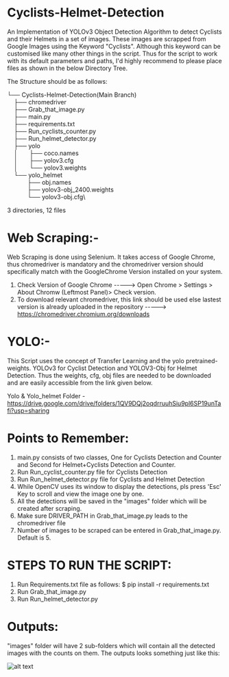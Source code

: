 # Cyclists-Helmet-Detection

An Implementation of YOLOv3 Object Detection Algorithm to detect Cyclists and their Helmets in a set of images.
These images are scrapped from Google Images using the Keyword "Cyclists". Although this keyword can be customised like many other things in the script.
Thus for the script to work with its default parameters and paths, I'd highly recommend to please place files as shown in the below Directory Tree. 

The Structure should be as follows:

└── Cyclists-Helmet-Detection(Main Branch)\
&nbsp;&nbsp;&nbsp;&nbsp;├── chromedriver\
&nbsp;&nbsp;&nbsp;&nbsp;├── Grab_that_image.py\
&nbsp;&nbsp;&nbsp;&nbsp;├── main.py\
&nbsp;&nbsp;&nbsp;&nbsp;├── requirements.txt\
&nbsp;&nbsp;&nbsp;&nbsp;├── Run_cyclists_counter.py\
&nbsp;&nbsp;&nbsp;&nbsp;├── Run_helmet_detector.py\
&nbsp;&nbsp;&nbsp;&nbsp;├── yolo\
&nbsp;&nbsp;&nbsp;&nbsp;│&nbsp;&nbsp;&nbsp;&nbsp;&nbsp;&nbsp;&nbsp;├── coco.names\
&nbsp;&nbsp;&nbsp;&nbsp;│&nbsp;&nbsp;&nbsp;&nbsp;&nbsp;&nbsp;&nbsp;├── yolov3.cfg\
&nbsp;&nbsp;&nbsp;&nbsp;│&nbsp;&nbsp;&nbsp;&nbsp;&nbsp;&nbsp;&nbsp;└── yolov3.weights\
&nbsp;&nbsp;&nbsp;&nbsp;└── yolo_helmet\
&nbsp;&nbsp;&nbsp;&nbsp;&nbsp;&nbsp;&nbsp;&nbsp;&nbsp;&nbsp;&nbsp;&nbsp;├── obj.names\
&nbsp;&nbsp;&nbsp;&nbsp;&nbsp;&nbsp;&nbsp;&nbsp;&nbsp;&nbsp;&nbsp;&nbsp;├── yolov3-obj_2400.weights\
&nbsp;&nbsp;&nbsp;&nbsp;&nbsp;&nbsp;&nbsp;&nbsp;&nbsp;&nbsp;&nbsp;&nbsp;└── yolov3-obj.cfg\
        
3 directories, 12 files

# Web Scraping:-
Web Scraping is done using Selenium. It takes access of Google Chrome, thus chromedriver is mandatory and the chromedriver version should specifically match with the GoogleChrome Version installed on your system.
1. Check Version of Google Chrome -----> Open Chrome > Settings > About Chromw (Leftmost Panel)> Check version.
2. To download relevant chromedriver, this link should be used else lastest version is already uploaded in the repository -----> https://chromedriver.chromium.org/downloads

# YOLO:-
This Script uses the concept of Transfer Learning and the yolo pretrained-weights.
YOLOv3 for Cyclist Detection and YOLOV3-Obj for Helmet Detection. Thus the weights, cfg, obj files are needed to be downloaded and are easily accessible from the link given below.

Yolo & Yolo_helmet Folder - https://drive.google.com/drive/folders/1QV9DQj2oqdrruuhSiu9pl6SP19unTafi?usp=sharing

# Points to Remember:
1. main.py consists of two classes, One for Cyclists Detection and Counter and Second for Helmet+Cyclists Detection and Counter. 
2. Run Run_cyclist_counter.py file for Cyclists Detection
3. Run Run_helmet_detector.py file for Cyclists and Helmet Detection
4. While OpenCV uses its window to display the detections, pls press 'Esc' Key to scroll and view the image one by one.
5. All the detections will be saved in the "images" folder which will be created after scraping.
6. Make sure DRIVER_PATH in Grab_that_image.py leads to the chromedriver file
7. Number of images to be scraped can be entered in Grab_that_image.py. Default is 5. 

# STEPS TO RUN THE SCRIPT:
1. Run Requirements.txt file as follows:
    $ pip install -r requirements.txt
2. Run Grab_that_image.py
3. Run Run_helmet_detector.py

# Outputs:
"images" folder will have 2 sub-folders which will contain all the detected images with the counts on them.
The outputs looks something just like this:

![alt text](https://github.com/CuFFaz/Cyclists-Helmet-Detection/blob/main/a065255504.jpg?raw=true)





